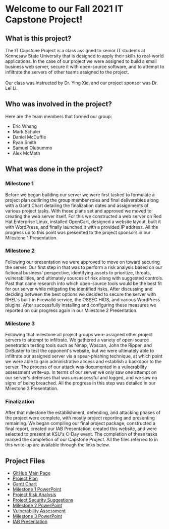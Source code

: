 # Welcome to our Fall 2021 IT Capstone Project!
## What is this project?
The IT Capstone Project is a class assigned to senior IT students at Kennesaw State University that is designed to apply their skills to real-world applications. In the case of our project we were assigned to build a small business web server, secure it with open-source software, and to attempt to infiltrate the servers of other teams assigned to the project.
\
\
Our class was instructed by Dr. Ying Xie, and our project sponsor was Dr. Lei Li.
## Who was involved in the project?
Here are the team members that formed our group:
  - Eric Whang
  - Mark Schuler
  - Daniel McDuffie
  - Ryan Smith
  - Samuel Olubummo
  - Alex McMath
## What was done in the project?
### Milestone 1
Before we began building our server we were first tasked to formulate a project plan outlining the group member roles and final deliverables along with a Gantt Chart detailing the finalization dates and assignments of various project tasks. With those plans set and approved we moved to creating the web server itself. For this we constructed a web server on Red Hat Enterprise Linux, installed OpenCart, designed a website layout, built it with WordPress, and finally launched it with a provided IP address. All the progress up to this point was presented to the project sponsors in our Milestone 1 Presentation.
### Milestone 2
Following our presentation we were approved to move on toward securing the server. Our first step in that was to perform a risk analysis based on our fictional business' perspective, identifying assets to prioritize, threats, vulnerabilities, and ultimately sources of risk along with suggested controls. Past that came research into which open-source tools would be the best fit for our server while mitigating the identified risks. After discussing and deciding between the best options we decided to secure the server with RHEL's built-in Firewalld service, the OSSEC HIDS, and various WordPress plugins. After successfully installing and configuring these measures we reported on our progress again in our Milestone 2 Presentation.
### Milestone 3
Following that milestone all project groups were assigned other project servers to attempt to infiltrate. We gathered a variety of open-source penetration testing tools such as Nmap, Wpscan, John the Ripper, and DirBuster to test the opponent's website, but we were ultimately able to infiltrate our assigned server via a spear-phishing technique, at which point we were able to gain administrative access and establish a backdoor to the server. The process of our attack was documented in a vulnerability assessment write-up. In terms of our server we only saw one attempt on our server's defenses that was unsuccessful and logged, and we saw no signs of being breached. All the progress in this step was detailed in our Milestone 3 Presentation.
### Finalization
After that milestone the establishment, defending, and attacking phases of the project were complete, with mostly project reporting and presenting remaining. We began compiling our final project package, constructed a final report, created our IAB Presentation, created this website, and were selected to present at KSU's C-Day event. The completion of these tasks marked the completion of our Capstone Project. All the files referred to in this write-up are available through the links below.
## Project Files
- [GitHub Main Page](https://github.com/amcmath4/amcmath4.github.io)
- [Project Plan](https://github.com/amcmath4/amcmath4.github.io/blob/main/Project%20Plan%20-%20Security%20Solution%20for%20a%20Small%20Business.docx)
- [Gantt Chart](https://github.com/amcmath4/amcmath4.github.io/blob/main/Project7-GanttChart_Final.xlsx)
- [Milestone 1 PowerPoint](https://github.com/amcmath4/amcmath4.github.io/blob/main/Project7-Milestone1.pptx)
- [Project Risk Analysis](https://github.com/amcmath4/amcmath4.github.io/blob/main/Project7-Milestone2-Risk_Analysis.docx)
- [Project Security Suggestions](https://github.com/amcmath4/amcmath4.github.io/blob/main/Project7-Milestone2-Security_Suggestions.docx)
- [Milestone 2 PowerPoint](https://github.com/amcmath4/amcmath4.github.io/blob/main/Project7-Milestone2.pptx)
- [Vulnerability Assessment](https://github.com/amcmath4/amcmath4.github.io/blob/main/Project7-VulnerabilityAssessment.docx)
- [Milestone 3 PowerPoint](https://github.com/amcmath4/amcmath4.github.io/blob/main/Project7-Milestone3.pptx)
- [IAB Presentation](https://www.youtube.com/watch?v=Kw3uyeB7ChM)
